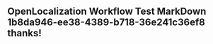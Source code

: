 <properties
ms.topic="hero-topic"
ms.test1="hero-topic"
ms.test2="test"/>

## OpenLocalization Workflow Test MarkDown 1b8da946-ee38-4389-b718-36e241c36ef8 thanks!

